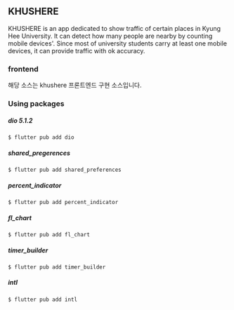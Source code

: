 ## KHUSHERE
KHUSHERE is an app dedicated to show traffic of certain places in Kyung Hee University. It can detect how many people are nearby by counting mobile devices'. Since most of university students carry at least one mobile devices, it can provide traffic with ok accuracy.

### frontend
해당 소스는 khushere 프론트엔드 구현 소스입니다.

### Using packages
##### dio 5.1.2
```
$ flutter pub add dio
```

##### shared_pregerences
```
$ flutter pub add shared_preferences
```

##### percent_indicator
```
$ flutter pub add percent_indicator
```

##### fl_chart
```
$ flutter pub add fl_chart
```

##### timer_builder
```
$ flutter pub add timer_builder
```

##### intl
```
$ flutter pub add intl
```

